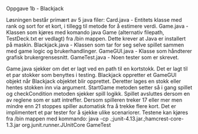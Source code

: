 Oppgave 1b - Blackjack

Løsningen består primært av 5 java filer: 
	Card.java - Entitets klasse med rank og sort for et kort, i tillegg til metode for å estimere verdi.
	Game.java - Klassen som kjøres med komando java Game (alternativ filepath, TestDeck.txt er vedlagt) fra /bin mappen. Dette krever at Java er installert på maskin.
	Blackjack.java - Klassen som tar for seg selve spillet sammen med game logic og brukerhandlinger.
	GameGUI.java - Klasse som håndterer grafisk brukergrensesnitt. 
	GameTest.java - Noen tester som er skrevet.
	
Game.java sjekker om det er lagt ved en path til en kortstokk. Det er lagt til et par stokker som benyttes i testing.
Blackjack oppretter et GameGUI objekt når Blackjack objektet blir opprettet. Deretter lages en stokk eller hentes stokken inn via argument.
StartGame metoden setter så i gang spillet og checkCondition metoden sjekker spill logikk. Spillet avsluttes dersom en av reglene som er satt intreffer.
Dersom spilleren treker 17 eller mer men mindre enn 21 stoppes spiller automatisk fra å trekke flere kort. 
Det er implimentert et par tester for å sjekke ulike scenariorer. Testene kan kjøres fra /bin mappen med kommando:
java -cp .;junit-4.13.jar.;hamcrest-core-1.3.jar org.junit.runner.JUnitCore GameTest